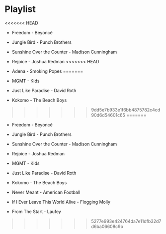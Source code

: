# Playlist

<<<<<<< HEAD
- Freedom - Beyoncé
- Jungle Bird - Punch Brothers
- Sunshine Over the Counter - Madison Cunningham
- Rejoice - Joshua Redman
<<<<<<< HEAD
- Adena - Smoking Popes
=======

- MGMT - Kids
- Just Like Paradise - David Roth
- Kokomo - The Beach Boys
>>>>>>> 9dd5e7b933e1f6bb4875782c4cd90d6d54601c65
=======
-   Freedom - Beyoncé
-   Jungle Bird - Punch Brothers
-   Sunshine Over the Counter - Madison Cunningham
-   Rejoice - Joshua Redman

-   MGMT - Kids
-   Just Like Paradise - David Roth
-   Kokomo - The Beach Boys

-   Never Meant - American Football
-   If I Ever Leave This World Alive - Flogging Molly
-   From The Start - Laufey
>>>>>>> 5277e993e424764da7e11dfb32d7d6ba06608c9b
